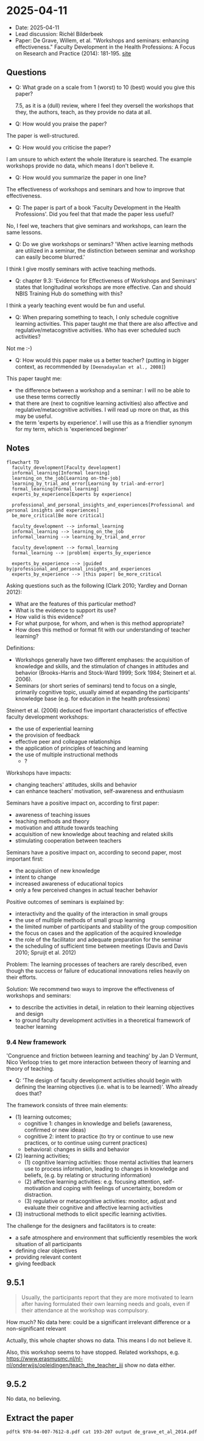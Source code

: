 # 2025-04-11

- Date: 2025-04-11
- Lead discussion: Richèl Bilderbeek
- Paper: De Grave, Willem, et al. "Workshops and seminars:
  enhancing effectiveness." Faculty Development in the Health Professions:
  A Focus on Research and Practice (2014): 181-195.
  [site](https://link.springer.com/chapter/10.1007/978-94-007-7612-8_9)

## Questions

- Q: What grade on a scale from 1 (worst) to 10 (best) would you give this paper?

    7.5, as it is a (dull) review, where I feel they oversell
    the workshops that they, the authors, teach, as they provide no data at all.

- Q: How would you praise the paper?

The paper is well-structured.

- Q: How would you criticise the paper?

I am unsure to which extent the whole literature is searched.
The example workshops provide no data, which means I don't believe it.

- Q: How would you summarize the paper in one line?

The effectiveness of workshops and seminars and how to improve that
effectiveness.

- Q: The paper is part of a book 'Faculty Development in the Health
  Professions'. Did you feel that that made the paper less useful?

No, I feel we, teachers that give seminars and workshops,
can learn the same lessons.

- Q: Do we give workshops or seminars? 'When active learning
  methods are utilized in a seminar, the distinction between seminar
  and workshop can easily become blurred.'

I think I give mostly seminars with active teaching methods.

- Q: chapter 9.3: 'Evidence for Effectiveness of Workshops and Seminars'
  states that longitudinal workshops are more effective. Can and should NBIS
  Training Hub do something with this?

I think a yearly teaching event would be fun and useful.

- Q: When preparing something to teach,
  I only schedule cognitive learning activities.
  This paper taught me that there are also affective and
  regulative/metacognitive activities. Who has ever scheduled
  such activities?

Not me :-)

- Q: How would this paper make us a better teacher?
  (putting in bigger context, as recommended by `[Deenadayalan et al., 2008]`)

This paper taught me:

- the difference between a workshop and a seminar:
  I will no be able to use these terms correctly
- that there are (next to cognitive learning activities)
  also affective and regulative/metacognitive activities.
  I will read up more on that,
  as this may be useful.
- the term 'experts by experience'. I will use this as a friendlier
  synonym for my term, which is 'experienced beginner'

## Notes

<!-- markdownlint-disable MD013 --><!-- Mermaid cannot be split up over lines, hence will break 80 characters per line -->

```mermaid
flowchart TD
  faculty_development[Faculty development]
  informal_learning[Informal learning]
  learning_on_the_job[Learning on-the-job]
  learning_by_trial_and_error[Learning by trial-and-error]
  formal_learning[Formal learning]
  experts_by_experience[Experts by experience]

  professional_and_personal_insights_and_experiences[Professional and personal insights and experiences]
  be_more_critical[Be more critical]

  faculty_development --> informal_learning
  informal_learning --> learning_on_the_job
  informal_learning --> learning_by_trial_and_error

  faculty_development --> formal_learning
  formal_learning --> |problem| experts_by_experience

  experts_by_experience --> |guided by|professional_and_personal_insights_and_experiences
  experts_by_experience --> |this paper| be_more_critical

```

<!-- markdownlint-enable MD013 -->

Asking questions such as the following (Clark 2010; Yardley and Dornan 2012):

- What are the features of this particular method?
- What is the evidence to support its use?
- How valid is this evidence?
- For what purpose, for whom, and when is this method appropriate?
- How does this method or format fit with our understanding of teacher learning?

Definitions:

- Workshops generally have two different emphases: the acquisition of knowledge
  and skills, and the stimulation of changes in attitudes and behavior
  (Brooks-Harris and Stock-Ward 1999; Sork 1984; Steinert et al. 2006).
- Seminars (or short series of seminars) tend to focus on a single, primarily
  cognitive topic, usually aimed at expanding the participants' knowledge base
  (e.g. for education in the health professions)

Steinert et al. (2006) deduced five important characteristics of effective
faculty development workshops:

- the use of experiential learning
- the provision of feedback
- effective peer and colleague relationships
- the application of principles of teaching and learning
- the use of multiple instructional methods
    - ?

Workshops have impacts:

- changing teachers' attitudes, skills and behavior
- can enhance teachers' motivation, self-awareness and enthusiasm

Seminars have a positive impact on, according to first paper:

- awareness of teaching issues
- teaching methods and theory
- motivation and attitude towards teaching
- acquisition of new knowledge about teaching and related skills
- stimulating cooperation between teachers

Seminars have a positive impact on, according to second paper,
most important first:

- the acquisition of new knowledge
- intent to change
- increased awareness of educational topics
- only a few perceived changes in actual teacher behavior

Positive outcomes of seminars is explained by:

- interactivity and the quality of the interaction in small groups
- the use of multiple methods of small group learning
- the limited number of participants and stability of the group composition
- the focus on cases and the application of the acquired knowledge
- the role of the facilitator and adequate preparation for the seminar
- the scheduling of sufficient time between meetings (Davis and Davis 2010;
  Spruijt et al. 2012)

Problem: The learning processes of teachers are
rarely described, even though the success or failure of educational innovations
relies heavily on their efforts.

Solution: We recommend two ways to improve the effectiveness of workshops
and seminars:

- to describe the activities in detail,
  in relation to their learning objectives and design
- to ground faculty development activities
  in a theoretical framework of teacher learning

### 9.4 New framework

'Congruence and friction between learning and teaching' by
Jan D Vermunt, Nico Verloop tries to get more interaction between theory of
learning and theory of teaching.

- Q: 'The design of faculty development activities
  should begin with defining the learning objectives (i.e. what is to be
  learned)'. Who already does that?

The framework consists of three main elements:

- (1) learning outcomes;
    - cognitive 1: changes in knowledge and beliefs
      (awareness, confirmed or new ideas)
    - cognitive 2: intent to practice
      (to try or continue to use new practices, or to continue using
      current practices)
    - behavioral: changes in skills and behavior
- (2) learning activities;
    - (1) cognitive learning activities: those mental activities that learners
      use to process information, leading to changes in knowledge and beliefs,
      (e.g. by relating or structuring information)
    - (2) affective learning activities: e.g. focusing attention, self-motivation
      and coping with feelings of uncertainty, boredom or distraction.
    - (3) regulative or metacognitive activities: monitor, adjust and evaluate
      their cognitive and affective learning activities
- (3) instructional methods to elicit specific learning activities.

The challenge for the designers and facilitators is to create:

- a safe atmosphere and environment that sufficiently resembles
  the work situation of all participants
- defining clear objectives
- providing relevant content
- giving feedback

## 9.5.1

> Usually, the participants report that they are more motivated to learn
> after having formulated their own learning needs and goals,
> even if their attendance at the workshop was compulsory.

How much? No data here: could be a significant irrelevant difference
or a non-significant relevant

Actually, this whole chapter shows no data.
This means I do not believe it.

Also, this workshop seems to have stopped.
Related workshops, e.g.
<https://www.erasmusmc.nl/nl-nl/onderwijs/opleidingen/teach_the_teacher_iii>
show no data either.

## 9.5.2

No data, no believing.

## Extract the paper

```bash
pdftk 978-94-007-7612-8.pdf cat 193-207 output de_grave_et_al_2014.pdf
```
